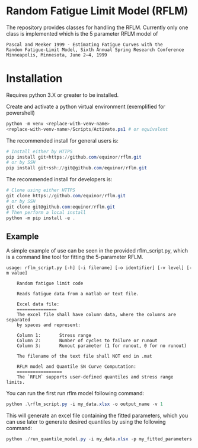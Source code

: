 # Random Fatigue Limit Model (RFLM)

The repository provides classes for handling the RFLM. Currently only one class is implemented which is the 5 parameter RFLM model of 
    
    Pascal and Meeker 1999 - Estimating Fatigue Curves with the
    Random Fatigue-Limit Model, Sixth Annual Spring Research Conference
    Minneapolis, Minnesota, June 2–4, 1999

# Installation

Requires python 3.X or greater to be installed.


Create and activate a python virtual environment (exemplified for powershell)

```powershell
python -m venv <replace-with-venv-name>
<replace-with-venv-name>/Scripts/Activate.ps1 # or equivalent
```

The recommended install for general users is:

```powershell
# Install either by HTTPS
pip install git+https://github.com/equinor/rflm.git
# or by SSH
pip install git+ssh://git@github.com/equinor/rflm.git
```

The recommended install for developers is:

```powershell
# Clone using either HTTPS
git clone https://github.com/equinor/rflm.git
# or by SSH
git clone git@github.com:equinor/rflm.git
# Then perform a local install
python -m pip install -e .
```

## Example

A simple example of use can be seen in the provided rflm_script.py, which is a command line tool for fitting the 5-parameter RFLM. 

```unix
usage: rflm_script.py [-h] [-i filename] [-o identifier] [-v level] [-m value]

    Random fatigue limit code

    Reads fatigue data from a matlab or text file.

    Excel data file:
    ===============
    The excel file shall have column data, where the columns are separated
    by spaces and represent:

    Column 1:       Stress range
    Column 2:       Number of cycles to failure or runout
    Column 3:       Runout parameter (1 for runout, 0 for no runout)

    The filename of the text file shall NOT end in .mat

    RFLM model and Quantile SN Curve Computation:
    =================
    The `RFLM` supports user-defined quantiles and stress range limits.
```

You can run the first run rflm model following command:

```powershell
python .\rflm_script.py -i my_data.xlsx -o output_name -v 1
```
This will generate an excel file containing the fitted parameters, which you can use later to generate desired quantiles by using the following command:
```powershell
python ./run_quantile_model.py -i my_data.xlsx -p my_fitted_parameters.xlsx --quantiles 0.025 0.5 0.99 --slim 40 450 --nlim 1e4 1e7
```